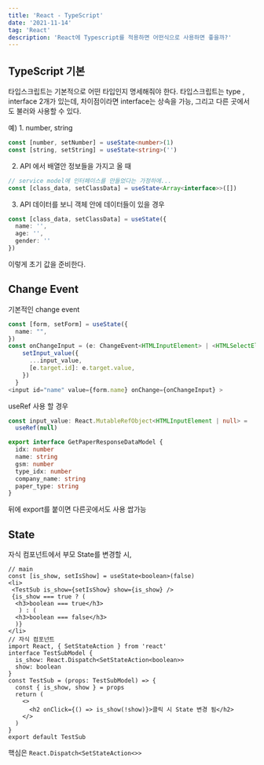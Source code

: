 ```yaml
---
title: 'React - TypeScript'
date: '2021-11-14'
tag: 'React'
description: 'React에 Typescript를 적용하면 어떤식으로 사용하면 좋을까?'
---
```


## TypeScript 기본

타입스크립트는 기본적으로 어떤 타입인지 명세해줘야 한다.
타입스크립트는 type , interface 2개가 있는데, 차이점이라면 interface는 상속을 가능, 그리고
다른 곳에서도 불러와 사용할 수 있다.

예) 1. number, string

```ts
const [number, setNumber] = useState<number>(1)
const [string, setString] = useState<string>('')
```

2. API 에서 배열안 정보들을 가지고 올 때

```ts
// service model에 인터페이스를 만들었다는 가정하에...
const [class_data, setClassData] = useState<Array<interface>>([])
```

3. API 데이터를 보니 객체 안에 데이터들이 있을 경우

```ts
const [class_data, setClassData] = useState({
  name: '',
  age: '',
  gender: ''
})
```

이렇게 초기 값을 준비한다.

## Change Event

기본적인 change event

```ts
const [form, setForm] = useState({
  name: "",
})
const onChangeInput = (e: ChangeEvent<HTMLInputElement> | <HTMLSelectElement>) => {
    setInput_value({
      ...input_value,
      [e.target.id]: e.target.value,
    })
  }
<input id="name" value={form.name} onChange={onChangeInput} >
```

useRef 사용 할 경우

```ts
const input_value: React.MutableRefObject<HTMLInputElement | null> =
  useRef(null)
```

```ts
export interface GetPaperResponseDataModel {
  idx: number
  name: string
  gsm: number
  type_idx: number
  company_name: string
  paper_type: string
}
```

뒤에 export를 붙이면 다른곳에서도 사용 쌉가능

## State

자식 컴포넌트에서 부모 State를 변경할 시,

```tsx
// main
const [is_show, setIsShow] = useState<boolean>(false)
<li>
 <TestSub is_show={setIsShow} show={is_show} />
 {is_show === true ? (
  <h3>boolean === true</h3>
   ) : (
  <h3>boolean === false</h3>
  )}
</li>
// 자식 컴포넌트
import React, { SetStateAction } from 'react'
interface TestSubModel {
  is_show: React.Dispatch<SetStateAction<boolean>>
  show: boolean
}
const TestSub = (props: TestSubModel) => {
  const { is_show, show } = props
  return (
    <>
      <h2 onClick={() => is_show(!show)}>클릭 시 State 변경 됨</h2>
    </>
  )
}
export default TestSub
```

핵심은 `React.Dispatch<SetStateAction<>>`
